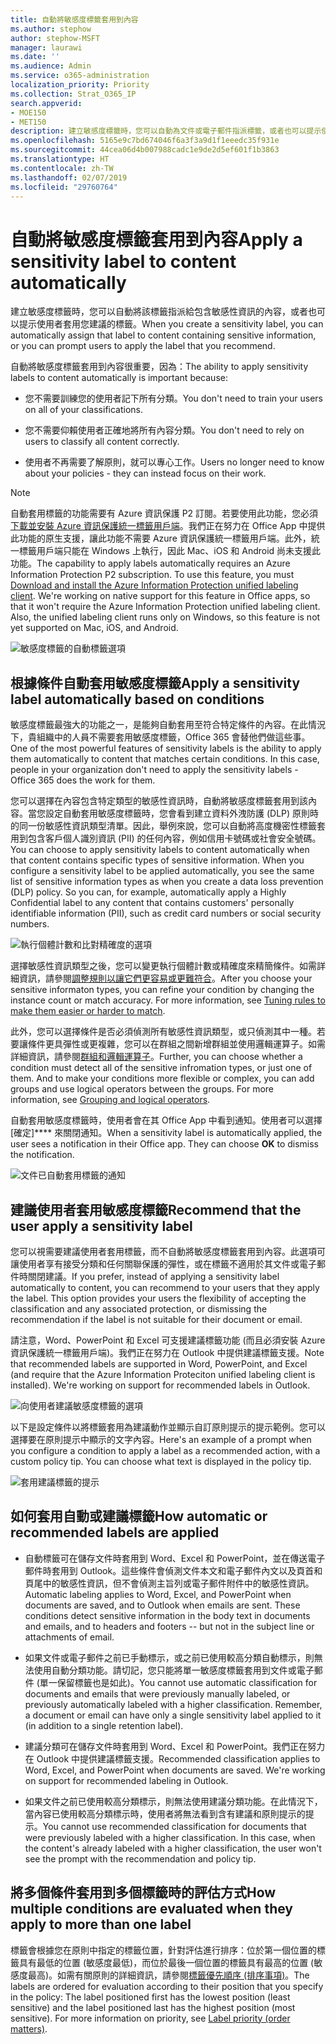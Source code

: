 ```yaml
---
title: 自動將敏感度標籤套用到內容
ms.author: stephow
author: stephow-MSFT
manager: laurawi
ms.date: ''
ms.audience: Admin
ms.service: o365-administration
localization_priority: Priority
ms.collection: Strat_O365_IP
search.appverid:
- MOE150
- MET150
description: 建立敏感度標籤時，您可以自動為文件或電子郵件指派標籤，或者也可以提示使用者選取您建議的標籤。
ms.openlocfilehash: 5165e9c7bd674046f6a3f3a9d1f1eeedc35f931e
ms.sourcegitcommit: 44cea06d4b007988cadc1e9de2d5ef601f1b3863
ms.translationtype: HT
ms.contentlocale: zh-TW
ms.lasthandoff: 02/07/2019
ms.locfileid: "29760764"
---
```

# <a name="apply-a-sensitivity-label-to-content-automatically"></a><span data-ttu-id="f15b9-103">自動將敏感度標籤套用到內容</span><span class="sxs-lookup"><span data-stu-id="f15b9-103">Apply a sensitivity label to content automatically</span></span>

<span data-ttu-id="f15b9-104">建立敏感度標籤時，您可以自動將該標籤指派給包含敏感性資訊的內容，或者也可以提示使用者套用您建議的標籤。</span><span class="sxs-lookup"><span data-stu-id="f15b9-104">When you create a sensitivity label, you can automatically assign that label to content containing sensitive information, or you can prompt users to apply the label that you recommend.</span></span>

<span data-ttu-id="f15b9-105">自動將敏感度標籤套用到內容很重要，因為：</span><span class="sxs-lookup"><span data-stu-id="f15b9-105">The ability to apply sensitivity labels to content automatically is important because:</span></span>

- <span data-ttu-id="f15b9-106">您不需要訓練您的使用者記下所有分類。</span><span class="sxs-lookup"><span data-stu-id="f15b9-106">You don't need to train your users on all of your classifications.</span></span>

- <span data-ttu-id="f15b9-107">您不需要仰賴使用者正確地將所有內容分類。</span><span class="sxs-lookup"><span data-stu-id="f15b9-107">You don't need to rely on users to classify all content correctly.</span></span>

- <span data-ttu-id="f15b9-108">使用者不再需要了解原則，就可以專心工作。</span><span class="sxs-lookup"><span data-stu-id="f15b9-108">Users no longer need to know about your policies - they can instead focus on their work.</span></span>

> [!NOTE]
> <span data-ttu-id="f15b9-p101">自動套用標籤的功能需要有 Azure 資訊保護 P2 訂閱。若要使用此功能，您必須[下載並安裝 Azure 資訊保護統一標籤用戶端](https://docs.microsoft.com/zh-TW/azure/information-protection/rms-client/install-unifiedlabelingclient-app)。我們正在努力在 Office App 中提供此功能的原生支援，讓此功能不需要 Azure 資訊保護統一標籤用戶端。此外，統一標籤用戶端只能在 Windows 上執行，因此 Mac、iOS 和 Android 尚未支援此功能。</span><span class="sxs-lookup"><span data-stu-id="f15b9-p101">The capability to apply labels automatically requires an Azure Information Protection P2 subscription. To use this feature, you must [Download and install the Azure Information Protection unified labeling client](https://docs.microsoft.com/zh-TW/azure/information-protection/rms-client/install-unifiedlabelingclient-app). We're working on native support for this feature in Office apps, so that it won't require the Azure Information Protection unified labeling client. Also, the unified labeling client runs only on Windows, so this feature is not yet supported on Mac, iOS, and Android.</span></span>

![敏感度標籤的自動標籤選項](media/Sensitivity_labels_Auto_labeling_options.png)

## <a name="apply-a-sensitivity-label-automatically-based-on-conditions"></a><span data-ttu-id="f15b9-114">根據條件自動套用敏感度標籤</span><span class="sxs-lookup"><span data-stu-id="f15b9-114">Apply a sensitivity label automatically based on conditions</span></span>

<span data-ttu-id="f15b9-p102">敏感度標籤最強大的功能之一，是能夠自動套用至符合特定條件的內容。在此情況下，貴組織中的人員不需要套用敏感度標籤，Office 365 會替他們做這些事。</span><span class="sxs-lookup"><span data-stu-id="f15b9-p102">One of the most powerful features of sensitivity labels is the ability to apply them automatically to content that matches certain conditions. In this case, people in your organization don't need to apply the sensitivity labels - Office 365 does the work for them.</span></span>
   
<span data-ttu-id="f15b9-p103">您可以選擇在內容包含特定類型的敏感性資訊時，自動將敏感度標籤套用到該內容。當您設定自動套用敏感度標籤時，您會看到建立資料外洩防護 (DLP) 原則時的同一份敏感性資訊類型清單。因此，舉例來說，您可以自動將高度機密性標籤套用到包含客戶個人識別資訊 (PII) 的任何內容，例如信用卡號碼或社會安全號碼。</span><span class="sxs-lookup"><span data-stu-id="f15b9-p103">You can choose to apply sensitivity labels to content automatically when that content contains specific types of sensitive information. When you configure a sensitivity label to be applied automatically, you see the same list of sensitive information types as when you create a data loss prevention (DLP) policy. So you can, for example, automatically apply a Highly Confidential label to any content that contains customers' personally identifiable information (PII), such as credit card numbers or social security numbers.</span></span> 

![執行個體計數和比對精確度的選項](media/Sensitivity_labels_instance_count_match_accuracy.png)

<span data-ttu-id="f15b9-p104">選擇敏感性資訊類型之後，您可以變更執行個體計數或精確度來精簡條件。如需詳細資訊，請參閱[調整規則以讓它們更容易或更難符合](data-loss-prevention-policies.md#tuning-rules-to-make-them-easier-or-harder-to-match)。</span><span class="sxs-lookup"><span data-stu-id="f15b9-p104">After you choose your sensitive informaton types, you can refine your condition by changing the instance count or match accuracy. For more information, see [Tuning rules to make them easier or harder to match](data-loss-prevention-policies.md#tuning-rules-to-make-them-easier-or-harder-to-match).</span></span>

<span data-ttu-id="f15b9-p105">此外，您可以選擇條件是否必須偵測所有敏感性資訊類型，或只偵測其中一種。若要讓條件更具彈性或更複雜，您可以在群組之間新增群組並使用邏輯運算子。如需詳細資訊，請參閱[群組和邏輯運算子](data-loss-prevention-policies.md#grouping-and-logical-operators)。</span><span class="sxs-lookup"><span data-stu-id="f15b9-p105">Further, you can choose whether a condition must detect all of the sensitive infromation types, or just one of them. And to make your conditions more flexible or complex, you can add groups and use logical operators between the groups. For more information, see [Grouping and logical operators](data-loss-prevention-policies.md#grouping-and-logical-operators).</span></span>

<span data-ttu-id="f15b9-p106">自動套用敏感度標籤時，使用者會在其 Office App 中看到通知。使用者可以選擇 [確定]\*\*\*\* 來關閉通知。</span><span class="sxs-lookup"><span data-stu-id="f15b9-p106">When a sensitivity label is automatically applied, the user sees a notification in their Office app. They can choose **OK** to dismiss the notification.</span></span>

![文件已自動套用標籤的通知](media/sensitivity_labels_msg_doc_was_auto_labeled.PNG)

## <a name="recommend-that-the-user-apply-a-sensitivity-label"></a><span data-ttu-id="f15b9-129">建議使用者套用敏感度標籤</span><span class="sxs-lookup"><span data-stu-id="f15b9-129">Recommend that the user apply a sensitivity label</span></span>

<span data-ttu-id="f15b9-p107">您可以視需要建議使用者套用標籤，而不自動將敏感度標籤套用到內容。此選項可讓使用者享有接受分類和任何關聯保護的彈性，或在標籤不適用於其文件或電子郵件時關閉建議。</span><span class="sxs-lookup"><span data-stu-id="f15b9-p107">If you prefer, instead of applying a sensitivity label automatically to content, you can recommend to your users that they apply the label. This option provides your users the flexibility of accepting the classification and any associated protection, or dismissing the recommendation if the label is not suitable for their document or email.</span></span>

<span data-ttu-id="f15b9-p108">請注意，Word、PowerPoint 和 Excel 可支援建議標籤功能 (而且必須安裝 Azure 資訊保護統一標籤用戶端)。我們正在努力在 Outlook 中提供建議標籤支援。</span><span class="sxs-lookup"><span data-stu-id="f15b9-p108">Note that recommended labels are supported in Word, PowerPoint, and Excel (and require that the Azure Information Proteciton unified labeling client is installed). We're working on support for recommended labels in Outlook.</span></span>

![向使用者建議敏感度標籤的選項](media/Sensitivity_labels_Recommended_label_option.png)

<span data-ttu-id="f15b9-p109">以下是設定條件以將標籤套用為建議動作並顯示自訂原則提示的提示範例。您可以選擇要在原則提示中顯示的文字內容。</span><span class="sxs-lookup"><span data-stu-id="f15b9-p109">Here's an example of a prompt when you configure a condition to apply a label as a recommended action, with a custom policy tip. You can choose what text is displayed in the policy tip.</span></span>

![套用建議標籤的提示](media/Sensitivity_label_Prompt_for_required_label.png)

## <a name="how-automatic-or-recommended-labels-are-applied"></a><span data-ttu-id="f15b9-138">如何套用自動或建議標籤</span><span class="sxs-lookup"><span data-stu-id="f15b9-138">How automatic or recommended labels are applied</span></span>

- <span data-ttu-id="f15b9-p110">自動標籤可在儲存文件時套用到 Word、Excel 和 PowerPoint，並在傳送電子郵件時套用到 Outlook。這些條件會偵測文件本文和電子郵件內文以及頁首和頁尾中的敏感性資訊，但不會偵測主旨列或電子郵件附件中的敏感性資訊。</span><span class="sxs-lookup"><span data-stu-id="f15b9-p110">Automatic labeling applies to Word, Excel, and PowerPoint when documents are saved, and to Outlook when emails are sent. These conditions detect sensitive information in the body text in documents and emails, and to headers and footers -- but not in the subject line or attachments of email.</span></span>

- <span data-ttu-id="f15b9-p111">如果文件或電子郵件之前已手動標示，或之前已使用較高分類自動標示，則無法使用自動分類功能。請切記，您只能將單一敏感度標籤套用到文件或電子郵件 (單一保留標籤也是如此)。</span><span class="sxs-lookup"><span data-stu-id="f15b9-p111">You cannot use automatic classification for documents and emails that were previously manually labeled, or previously automatically labeled with a higher classification. Remember, a document or email can have only a single sensitivity label applied to it (in addition to a single retention label).</span></span>

- <span data-ttu-id="f15b9-p112">建議分類可在儲存文件時套用到 Word、Excel 和 PowerPoint。我們正在努力在 Outlook 中提供建議標籤支援。</span><span class="sxs-lookup"><span data-stu-id="f15b9-p112">Recommended classification applies to Word, Excel, and PowerPoint when documents are saved. We're working on support for recommended labeling in Outlook.</span></span>

- <span data-ttu-id="f15b9-p113">如果文件之前已使用較高分類標示，則無法使用建議分類功能。在此情況下，當內容已使用較高分類標示時，使用者將無法看到含有建議和原則提示的提示。</span><span class="sxs-lookup"><span data-stu-id="f15b9-p113">You cannot use recommended classification for documents that were previously labeled with a higher classification. In this case, when the content's already labeled with a higher classification, the user won't see the prompt with the recommendation and policy tip.</span></span>

## <a name="how-multiple-conditions-are-evaluated-when-they-apply-to-more-than-one-label"></a><span data-ttu-id="f15b9-147">將多個條件套用到多個標籤時的評估方式</span><span class="sxs-lookup"><span data-stu-id="f15b9-147">How multiple conditions are evaluated when they apply to more than one label</span></span>

<span data-ttu-id="f15b9-p114">標籤會根據您在原則中指定的標籤位置，針對評估進行排序：位於第一個位置的標籤具有最低的位置 (敏感度最低)，而位於最後一個位置的標籤具有最高的位置 (敏感度最高)。如需有關原則的詳細資訊，請參閱[標籤優先順序 (排序事項)](sensitivity-labels.md#label-priority-order-matters)。</span><span class="sxs-lookup"><span data-stu-id="f15b9-p114">The labels are ordered for evaluation according to their position that you specify in the policy: The label positioned first has the lowest position (least sensitive) and the label positioned last has the highest position (most sensitive). For more information on priority, see [Label priority (order matters)](sensitivity-labels.md#label-priority-order-matters).</span></span>